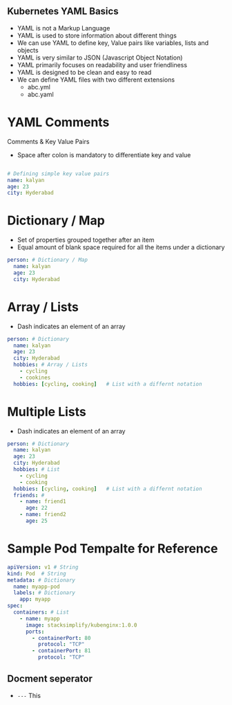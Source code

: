 ## Kubernetes YAML Basics
- YAML is not a Markup Language
- YAML is used to store information about different things
- We can use YAML  to define key, Value pairs like variables, lists and objects
- YAML is very similar to JSON (Javascript Object Notation)
- YAML primarily focuses on readability and user friendliness
- YAML is designed to be clean and easy to read
- We can define YAML files with two different extensions
    - abc.yml
    - abc.yaml


# YAML Comments
Comments & Key Value Pairs
- Space after colon is mandatory to differentiate key and value

```yml

# Defining simple key value pairs
name: kalyan
age: 23
city: Hyderabad

```
# Dictionary / Map
- Set of properties grouped together after an item
- Equal amount of blank space required for all the items under a dictionary

```yml
person: # Dictionary / Map
  name: kalyan
  age: 23
  city: Hyderabad
```

#  Array / Lists
- Dash indicates an element of an array

```yml
person: # Dictionary
  name: kalyan
  age: 23
  city: Hyderabad
  hobbies: # Array / Lists
    - cycling
    - cookines
  hobbies: [cycling, cooking]   # List with a differnt notation  
```

# Multiple Lists

- Dash indicates an element of an array
```yml
person: # Dictionary
  name: kalyan
  age: 23
  city: Hyderabad
  hobbies: # List  
    - cycling
    - cooking
  hobbies: [cycling, cooking]   # List with a differnt notation  
  friends: # 
    - name: friend1
      age: 22
    - name: friend2
      age: 25            

```
# Sample Pod Tempalte for Reference


```yml
apiVersion: v1 # String
kind: Pod  # String
metadata: # Dictionary
  name: myapp-pod
  labels: # Dictionary 
    app: myapp         
spec:
  containers: # List
    - name: myapp
      image: stacksimplify/kubenginx:1.0.0
      ports:
        - containerPort: 80
          protocol: "TCP"
        - containerPort: 81
          protocol: "TCP"
```

## Docment seperator
- `---` This 
